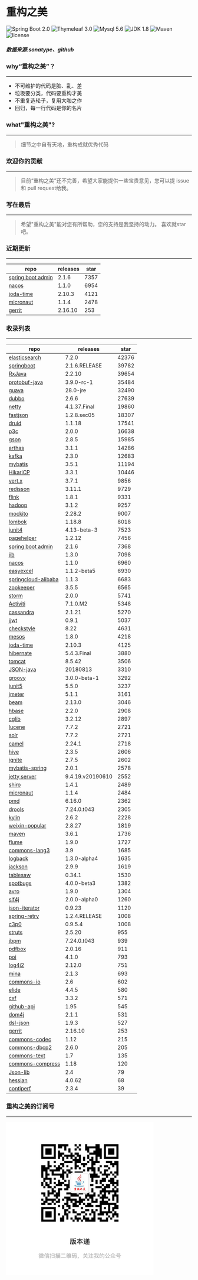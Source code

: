 # 重构之美
![Spring Boot 2.0](https://img.shields.io/badge/Spring%20Boot-2.0-brightgreen.svg)
![Thymeleaf 3.0](https://img.shields.io/badge/Thymeleaf-3.0-yellow.svg)
![Mysql 5.6](https://img.shields.io/badge/Mysql-5.6-blue.svg)
![JDK 1.8](https://img.shields.io/badge/JDK-1.8-brightgreen.svg)
![Maven](https://img.shields.io/badge/Maven-3.5.0-yellowgreen.svg)
![license](https://img.shields.io/badge/license-Apache%202-blue.svg)
##### 数据来源:sonatype、github

### why“重构之美”？
--- 
- 不可维护的代码是脏、乱、差
- 垃圾要分类，代码要重构才美
- 不重复造轮子，复用大咖之作
- 回归，每一行代码是你的名片


### what"重构之美"?
---
> 细节之中自有天地，重构成就优秀代码


### 欢迎你的贡献
---
> 目前“重构之美”还不完善，希望大家能提供一些宝贵意见，您可以提 issue 和 pull request给我。


### 写在最后
---
> 希望"重构之美"能对您有所帮助，您的支持是我坚持的动力。
> 喜欢就star吧。


### 近期更新
---
repo | releases | star
---|---|---
[spring boot admin](https://github.com/codecentric/spring-boot-admin) | 2.1.6 | 7357
[nacos](https://github.com/alibaba/nacos) | 1.1.0 | 6954
[joda-time](https://github.com/JodaOrg/joda-time) | 2.10.3 | 4121
[micronaut](https://github.com/micronaut-projects/micronaut-core) | 1.1.4 | 2478
[gerrit](https://github.com/GerritCodeReview/gerrit) | 2.16.10 | 253

### 收录列表
---
repo | releases | star
---|---|---
[elasticsearch](https://github.com/elastic/elasticsearch) | 7.2.0 | 42376 
[springboot](https://github.com/spring-projects/spring-boot) | 2.1.6.RELEASE | 39782 
[RxJava](https://github.com/ReactiveX/RxJava) | 2.2.10 | 39654 
[protobuf-java](https://github.com/protocolbuffers/protobuf) | 3.9.0-rc-1 | 35484 
[guava](https://github.com/google/guava) | 28.0-jre | 32490 
[dubbo](https://github.com/apache/incubator-dubbo) | 2.6.6 | 27639 
[netty](https://github.com/netty/netty) | 4.1.37.Final | 19860 
[fastjson](https://github.com/alibaba/fastjson) | 1.2.8.sec05 | 18307 
[druid](https://github.com/alibaba/druid) | 1.1.18 | 17541 
[p3c](https://github.com/alibaba/p3c) | 2.0.0 | 16638 
[gson](https://github.com/google/gson) | 2.8.5 | 15985 
[arthas](https://github.com/alibaba/arthas) | 3.1.1 | 14286 
[kafka](https://github.com/apache/kafka) | 2.3.0 | 12683 
[mybatis](https://github.com/mybatis/mybatis-3) | 3.5.1 | 11194 
[HikariCP](https://github.com/brettwooldridge/HikariCP) | 3.3.1 | 10446 
[vert.x](https://github.com/eclipse-vertx/vert.x) | 3.7.1 | 9856 
[redisson](https://github.com/redisson/redisson) | 3.11.1 | 9729 
[flink](https://github.com/apache/flink) | 1.8.1 | 9331 
[hadoop](https://github.com/apache/hadoop) | 3.1.2 | 9257 
[mockito](https://github.com/mockito/mockito) | 2.28.2 | 9007 
[lombok](https://github.com/rzwitserloot/lombok) | 1.18.8 | 8018 
[junit4](https://github.com/junit-team/junit4) | 4.13-beta-3 | 7523 
[pagehelper](https://github.com/pagehelper/Mybatis-PageHelper) | 1.2.12 | 7456 
[spring boot admin](https://github.com/codecentric/spring-boot-admin) | 2.1.6 | 7368 
[jib](https://github.com/GoogleContainerTools/jib) | 1.3.0 | 7098 
[nacos](https://github.com/alibaba/nacos) | 1.1.0 | 6960 
[easyexcel](https://github.com/alibaba/easyexcel) | 1.1.2-beta5 | 6930 
[springcloud-alibaba](https://github.com/spring-cloud-incubator/spring-cloud-alibaba) | 1.1.3 | 6683 
[zookeeper](https://github.com/apache/zookeeper) | 3.5.5 | 6565 
[storm](https://github.com/apache/storm) | 2.0.0 | 5741 
[Activiti](https://github.com/Activiti/Activiti) | 7.1.0.M2 | 5348 
[cassandra](https://github.com/apache/cassandra) | 2.1.21 | 5270 
[jjwt](https://github.com/jwtk/jjwt) | 0.9.1 | 5037 
[checkstyle](https://github.com/checkstyle/checkstyle) | 8.22 | 4631 
[mesos](https://github.com/apache/mesos) | 1.8.0 | 4218 
[joda-time](https://github.com/JodaOrg/joda-time) | 2.10.3 | 4125 
[hibernate](https://github.com/hibernate/hibernate-orm) | 5.4.3.Final | 3880 
[tomcat](https://github.com/apache/tomcat) | 8.5.42 | 3506 
[JSON-java](https://github.com/stleary/JSON-java) | 20180813 | 3310 
[groovy](https://github.com/apache/groovy) | 3.0.0-beta-1 | 3292 
[junit5](https://github.com/junit-team/junit5) | 5.5.0 | 3237 
[jmeter](https://github.com/apache/jmeter) | 5.1.1 | 3161 
[beam](https://github.com/apache/beam) | 2.13.0 | 3046 
[hbase](https://github.com/apache/hbase) | 2.2.0 | 2908 
[cglib](https://github.com/cglib/cglib) | 3.2.12 | 2897 
[lucene](https://github.com/apache/lucene-solr) | 7.7.2 | 2721 
[solr](https://github.com/apache/lucene-solr) | 7.7.2 | 2721 
[camel](https://github.com/apache/camel) | 2.24.1 | 2718 
[hive](https://github.com/apache/hive) | 2.3.5 | 2606 
[ignite](https://github.com/apache/ignite) | 2.7.5 | 2602 
[mybatis-spring](https://github.com/mybatis/spring-boot-starter) | 2.0.1 | 2578 
[jetty server](https://github.com/eclipse/jetty.project) | 9.4.19.v20190610 | 2552 
[shiro](https://github.com/apache/shiro) | 1.4.1 | 2489 
[micronaut](https://github.com/micronaut-projects/micronaut-core) | 1.1.4 | 2484 
[pmd](https://github.com/pmd/pmd) | 6.16.0 | 2362 
[drools](https://github.com/kiegroup/drools) | 7.24.0.t043 | 2305 
[kylin](https://github.com/apache/kylin) | 2.6.2 | 2228 
[weixin-popular](https://github.com/liyiorg/weixin-popular) | 2.8.27 | 1819 
[maven](https://github.com/apache/maven) | 3.6.1 | 1736 
[flume](https://github.com/apache/flume) | 1.9.0 | 1727 
[commons-lang3](https://github.com/apache/commons-lang) | 3.9 | 1685 
[logback](https://github.com/qos-ch/logback) | 1.3.0-alpha4 | 1635 
[jackson](https://github.com/FasterXML/jackson-core) | 2.9.9 | 1619 
[tablesaw](https://github.com/jtablesaw/tablesaw) | 0.34.1 | 1530 
[spotbugs](https://github.com/spotbugs/spotbugs) | 4.0.0-beta3 | 1382 
[avro](https://github.com/apache/avro) | 1.9.0 | 1304 
[slf4j](https://github.com/qos-ch/slf4j) | 2.0.0-alpha0 | 1260 
[json-iterator](https://github.com/json-iterator/java) | 0.9.23 | 1120 
[spring-retry](https://github.com/spring-projects/spring-retry) | 1.2.4.RELEASE | 1008 
[c3p0](https://github.com/swaldman/c3p0) | 0.9.5.4 | 1008 
[struts](https://github.com/apache/struts) | 2.5.20 | 955 
[jbpm](https://github.com/kiegroup/jbpm) | 7.24.0.t043 | 939 
[pdfbox](https://github.com/apache/pdfbox) | 2.0.16 | 911 
[poi](https://github.com/apache/poi) | 4.1.0 | 793 
[log4j2](https://github.com/apache/logging-log4j2) | 2.12.0 | 751 
[mina](https://github.com/apache/mina) | 2.1.3 | 693 
[commons-io](https://github.com/apache/commons-io) | 2.6 | 602 
[elide](https://github.com/yahoo/elide) | 4.4.5 | 580 
[cxf](https://github.com/apache/cxf) | 3.3.2 | 571 
[github-api](https://github.com/kohsuke/github-api) | 1.95 | 545 
[dom4j](https://github.com/dom4j/dom4j) | 2.1.1 | 531 
[dsl-json](https://github.com/ngs-doo/dsl-json) | 1.9.3 | 527 
[gerrit](https://github.com/GerritCodeReview/gerrit) | 2.16.10 | 253 
[commons-codec](https://github.com/apache/commons-codec) | 1.12 | 215 
[commons-dbcp2](https://github.com/apache/commons-dbcp) | 2.6.0 | 205 
[commons-text](https://github.com/apache/commons-text) | 1.7 | 135 
[commons-compress](https://github.com/apache/commons-compress) | 1.18 | 120 
[Json-lib](https://github.com/aalmiray/Json-lib) | 2.4 | 79 
[hessian](https://github.com/ebourg/hessian) | 4.0.62 | 68 
[contiperf](https://github.com/lucaspouzac/contiperf) | 2.3.4 | 39 


### 重构之美的订阅号
---
<img src="https://github.com/jartisan2001/latest/blob/master/Image.jpg" width="400" hegiht="400" align=left />
